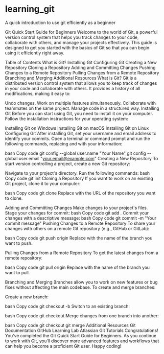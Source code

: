 # learning_git
A quick introduction to use git efficiently as a beginner

Git Quick Start Guide for Beginners
Welcome to the world of Git, a powerful version control system that helps you track changes to your code, collaborate with others, and manage your projects effectively. This guide is designed to get you started with the basics of Git so that you can begin using it efficiently right away.

Table of Contents
What is Git?
Installing Git
Configuring Git
Creating a New Repository
Cloning a Repository
Adding and Committing Changes
Pushing Changes to a Remote Repository
Pulling Changes from a Remote Repository
Branching and Merging
Additional Resources
What is Git?
Git is a distributed version control system that allows you to keep track of changes in your code and collaborate with others. It provides a history of all modifications, making it easy to:

Undo changes.
Work on multiple features simultaneously.
Collaborate with teammates on the same project.
Manage code in a structured way.
Installing Git
Before you can start using Git, you need to install it on your computer. Follow the installation instructions for your operating system:

Installing Git on Windows
Installing Git on macOS
Installing Git on Linux
Configuring Git
After installing Git, set your username and email address to identify your commits. Open a terminal or command prompt and run the following commands, replacing <your-name> and <your-email> with your information:

bash
Copy code
git config --global user.name "Your Name"
git config --global user.email "your.email@example.com"
Creating a New Repository
To start version controlling a project, create a new Git repository:

Navigate to your project's directory.
Run the following commands:
bash
Copy code
git init
Cloning a Repository
If you want to work on an existing Git project, clone it to your computer:

bash
Copy code
git clone <repository-url>
Replace <repository-url> with the URL of the repository you want to clone.

Adding and Committing Changes
Make changes to your project's files.
Stage your changes for commit:
bash
Copy code
git add .
Commit your changes with a descriptive message:
bash
Copy code
git commit -m "Your commit message"
Pushing Changes to a Remote Repository
To share your changes with others on a remote Git repository (e.g., GitHub or GitLab):

bash
Copy code
git push origin <branch-name>
Replace <branch-name> with the name of the branch you want to push.

Pulling Changes from a Remote Repository
To get the latest changes from a remote repository:

bash
Copy code
git pull origin <branch-name>
Replace <branch-name> with the name of the branch you want to pull.

Branching and Merging
Branches allow you to work on new features or bug fixes without affecting the main codebase. To create and merge branches:

Create a new branch:

bash
Copy code
git checkout -b <new-branch-name>
Switch to an existing branch:

bash
Copy code
git checkout <existing-branch-name>
Merge changes from one branch into another:

bash
Copy code
git checkout <target-branch>
git merge <source-branch>
Additional Resources
Git Documentation
GitHub Learning Lab
Atlassian Git Tutorials
Congratulations! You've completed the Git Quick Start Guide for Beginners. As you continue to work with Git, you'll discover more advanced features and workflows that can help you become a proficient Git user. Happy coding!
